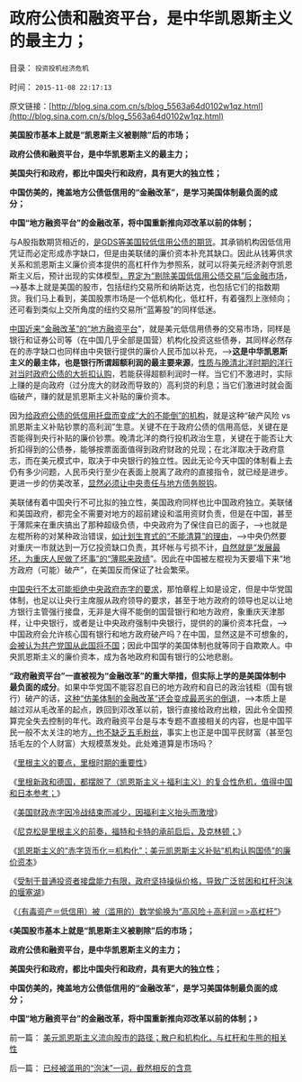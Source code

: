 # 政府公债和融资平台，是中华凯恩斯主义的最主力；

目录： `投资投机经济危机` 

时间： `2015-11-08 22:17:13` 

原文链接：[http://blog.sina.com.cn/s/blog_5563a64d0102w1qz.html](http://blog.sina.com.cn/s/blog_5563a64d0102w1qz.html)

**美国股市基本上就是“凯恩斯主义被剔除”后的市场；**

**政府公债和融资平台，是中华凯恩斯主义的最主力；**

**美国央行和政府，都比中国央行和政府，具有更大的独立性；**

**中国仿美的，掩盖地方公债低信用的“金融改革”，是学习美国体制最负面的成分；**

**中国“地方融资平台”的金融改革，将中国重新推向邓改革以前的体制；**

与A股指数期货相近的，[是GDS等美国较低信用公债的期货](../../../2015/11/6/“有毒资产”含义就是“低信用”，所谓泡沫，及高杠杆.md)。其承销机构因低信用凭证而必定形成赤字缺口，但是由美联储的廉价资本补充其缺口。因此从钱筹供求关系和凯恩斯主义廉价资本提供的高杠杆作为参照系，就可以将美元经济剥夺凯恩斯主义后，预计出现的实体模型[，界定为“剔除美国低信用公债交易”后金融市场](../../../2015/10/29/美国在凯恩斯主义前后的政府赤字和国债简史；.md)，——>基本上就是美国的股市，包括纽约交易所和纳斯达克，也包括它们的指数期货。我们马上看到，美国股票市场是一个低机构化，低杠杆，有着强烈上涨倾向；还可看到类似上交所角度的纽约交易所“蓝筹股”的同样低迷。

[中国近来“金融改革”的“地方融资平台](../../../2012/3/20/华猪N省的债务危机可能比欧猪N国严重.md)”，就是美元低信用债券的交易市场，同样是银行和证券公司等（在中国几乎全部是国营）机构化投资这些债券，其同样必然存在的赤字缺口也同样由中央银行提供的廉价人民币加以补充，——>**这是中华凯恩斯主义的最主体，也是银行所谓超额利润的最主要来源**，[性质与晚清北洋时期的洋行对当时政府公债的大折扣认购](../../../2015/5/6/北洋到孙蒋，让银行接盘政府公债“赤字资本化改革”的顶层设计.md)，若能获得超额利润时一样。当它们不激进时，实际上赚的是向政府（过分庞大的财政而导致的）高利贷的利息；当它们激进时就会面临破产，赚的就是凯恩斯主义补贴的廉价资本。

因为[给政府公债的低信用托盘而变成“大的不能倒”的机构](../../../2014/12/14/弗里德曼和里根，与格林斯潘及克鲁格曼的区别.md)，就是这种“破产风险
vs
凯恩斯主义补贴钞票的高利润”生意。关键不在于政府公债的信用高低，关键在是否能得到央行补贴的廉价钞票。晚清北洋的商行投机政治生意，关键在于能否让大折扣得到的公债券，能够按票面面值得到政府财政的兑现；在北洋取决于政府意志，而在美元模式中，取决于中央银行的独立性。因此无论今天中国的体制看上去仍有多少问题，人民币央行至少在表面上脱离了政府的直接指令，就已经是进步。更进一步的仿美改革，[显然必须让中央责任与地方债务脱钩](../../../2013/9/8/中国没有破产法和联邦制，缺乏阻止债务危机扩散的防火墙.md)。

美联储有着中国央行不可比拟的独立性，美国政府同样也比中国政府独立。美联储和美国政府，都完全不需要对地方的超前建设和滥用资财负责，但是在中国，甚至于薄熙来在重庆搞出了那种超级负债，中央政府为了保住自已的面子，——>也就是左棍所称的对某种政治错误，[如计划生育式的“不能清算”的理由](http://darthvad.blog.163.com/blog/static/5339947020111194845411/)，——>中央仍然要对重庆一市就达到一万亿投资缺口负责，其坏帐与亏损不计，[自然就是“发展最坏，为重庆人民做了坏事”的“薄熙来政绩](../../../2012/5/19/“苏联逼债”和“三年困难时期”的关系；.md)”。因此在中国被左棍视为天要塌下来“地方政府（可能）破产”，在美国反而保证了社会繁荣。

[中国央行不太可能拒绝中央政府赤字的要求](../../../2013/9/9/房价下跌的最大危险及央行负责人的常识性错误.md)，那怕章程上如是设定，但是中华党国体制，也足以让央行主席服从政府领导的要求，甚至于地方政府的领导也足以让地方银行主管强行接盘，无非是大得不能倒的国营银行和地方政府，象重庆天津那样，让中央银行，或者是让中央政府强制中央银行，提供的的廉价资本托盘，——>中国政府会允许核心国有银行和地方政府破产吗？在中国，显然这是不可想象的，[会被认为共产党国从此国将不国](../../../2009/7/24/人权普世价值观或令传统中国将不国.md)；因此中国学的美国体制也就等同于自欺欺人。中央凯恩斯主义的廉价资本，成为各地政府和国有银行的公地悲剧。

**“政府融资平台”一直被视为“金融改革”的重大举措，但实际上学的是美国体制中最负面的成分**。如果中华党国不能容忍自已的地方政府和自已的政治钱柜（国有银行）破产的话，[这种“仿美体制的金融改革”还会变成最恶劣的倒退](../../../2012/5/30/“改革”装湟里，可能预售你的首级！.md)，——>本质上是越过邓从毛改革的起点，跌回到邓改革以前，银行直接给政府出粮，因此令全国预算完全失去控制的年代。政府融资平台是与本专题不直接相关的内容，也是中国平民一般不太关注的地方[，也不缺乏五毛粉丝](../../../2014/1/18/凯恩斯主义的庄托，如清议，钮文新，但斌等股神；.md)，事实上也正是中国平民财富（甚至包括毛左的个人财富）大规模蒸发处。此处难道算是市场吗？

《[里根主义的要点，里根时期的重要性](../../../2015/11/1/里根主义的要点，里根时期的重要性；.md)》

《[里根新政和德国，都摆脱了（凯恩斯主义＋福利主义）的复合性危机，值得中国和日本参考；](../../../2015/11/2/里根为美国留下的BUG，“和平红利”的泡沫的金融风暴.md)》

《[美国财政赤字因冷战结束而减少，因福利主义抬头而激增](../../../2015/11/3/里根没改变美元凯恩斯主义的渠道和赤字政策；.md)》

《[尼克松是里根主义的前奏，福特和卡特的承前启后，及克林顿；](../../../2015/11/4/尼克松是里根主义的前奏，福特和卡特的承前启后，及克林顿；.md)》

《[凯恩斯主义的“赤字货币化＝机构化”；美元凯恩斯主义补贴“机构认购国债”的廉价资本](../../../2015/11/5/凯恩斯主义的“赤字货币化＝机构化”，廉价资本对国债机构的补贴.md)》

《[受制于普通投资者接盘能力有限，政府坚持操纵价格，导致广泛贫困和杠杆泡沫的堰塞湖](../../../2015/11/6/“有毒资产”含义就是“低信用”，所谓泡沫，及高杠杆.md)》

《[（有毒资产＝低信用）被（滥用的）数学偷换为“高风险＋高利润＝>高杠杆”](../../../2015/11/7/已经被滥用的“泡沫”一词，截然相反的含意.md)》

《**美国股市基本上就是“凯恩斯主义被剔除”后的市场；**

**政府公债和融资平台，是中华凯恩斯主义的主力；**

**美国央行和政府，都比中国央行和政府，具有更大的独立性；**

**中国仿美的，掩盖地方公债低信用的“金融改革”，是学习美国体制最负面的成分；**

**中国“地方融资平台”的金融改革，将中国重新推向邓改革以前的体制；**》

前一篇： [美元凯恩斯主义流向股市的路径；散户和机构化，与杠杆和牛熊的相关性](../../../2015/11/9/美元凯恩斯主义流向股市的路径；散户和机构化，与杠杆和牛熊的相关性.md)

后一篇： [已经被滥用的“泡沫”一词，截然相反的含意](../../../2015/11/7/已经被滥用的“泡沫”一词，截然相反的含意.md)

